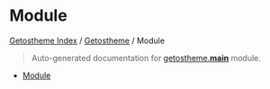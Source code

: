 # Module

[Getostheme Index](../README.md#getostheme-index) /
[Getostheme](./index.md#getostheme) /
Module

> Auto-generated documentation for [getostheme.__main__](../../../getostheme/__main__.py) module.

- [Module](#module)
